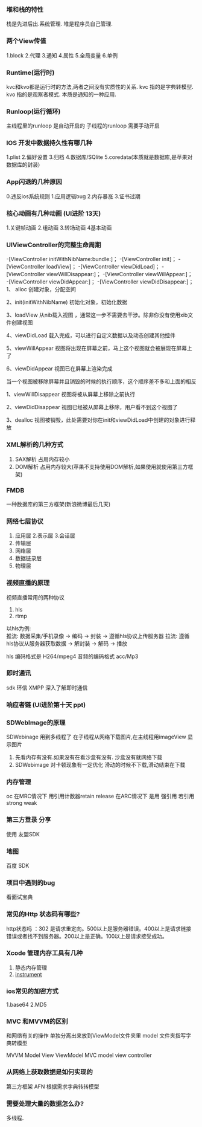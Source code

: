 ### 堆和栈的特性

栈是先进后出.系统管理.
堆是程序员自己管理.

### 两个View传值
1.block 2.代理 3.通知 4.属性 5.全局变量 6.单例

### Runtime(运行时)

kvc和kvo都是运行时的方法,两者之间没有实质性的关系.
kvc 指的是字典转模型.
kvo 指的是观察者模式. 本质是通知的一种应用.

### Runloop(运行循环)

主线程里的runloop 是自动开启的
子线程的runloop 需要手动开启




### IOS 开发中数据持久性有哪几种

1.plist    2.偏好设置    3.归档    4.数据库/SQlite
5.coredata(本质就是数据库,是苹果对数据库的封装)

### App闪退的几种原因

0.违反ios系统规则
1.应用逻辑bug
2.内存暴涨
3.证书过期

### 核心动画有几种动画 (UI进阶 13天)

1.关键帧动画    2.组动画    3.转场动画    4基本动画 

### UIViewController的完整生命周期
 
-[ViewController initWithNibName:bundle:]；
-[ViewController init]；
-[ViewController loadView]；
-[ViewController viewDidLoad]；
-[ViewController viewWillDisappear:]；
-[ViewController viewWillAppear:]；
-[ViewController viewDidAppear:]；
-[ViewController viewDidDisappear:]；
1、 alloc                                创建对象，分配空间

2、init(initWithNibName) 初始化对象，初始化数据

3、loadView                         从nib载入视图 ，通常这一步不需要去干涉。除非你没有使用xib文件创建视图

4、viewDidLoad                 载入完成，可以进行自定义数据以及动态创建其他控件

5、viewWillAppear             视图将出现在屏幕之前，马上这个视图就会被展现在屏幕上了

6、viewDidAppear             视图已在屏幕上渲染完成

当一个视图被移除屏幕并且销毁的时候的执行顺序，这个顺序差不多和上面的相反

1、viewWillDisappear           视图将被从屏幕上移除之前执行

2、viewDidDisappear           视图已经被从屏幕上移除，用户看不到这个视图了

3、dealloc                               视图被销毁，此处需要对你在init和viewDidLoad中创建的对象进行释放

### XML解析的几种方式
1. SAX解析 占用内存较小
2. DOM解析 占用内存较大(苹果不支持使用DOM解析,如果使用就使用第三方框架)

### FMDB

一种数据库的第三方框架(新浪微博最后几天)

### 网络七层协议

1. 应用层     2.表示层     3.会话层   
4. 传输层    
5. 网络层
6. 数据链录层
7. 物理层

### 视频直播的原理

视频直播常用的两种协议
1. hls
2. rtmp

以hls为例:  
   推流: 数据采集/手机录像 -> 编码 -> 封装 -> 遵循hls协议上传服务器
   拉流: 遵循hls协议从服务器获取数据 -> 解封装 -> 解码 -> 播放

hls 编码格式是 H264/mpeg4
音频的编码格式 acc/Mp3

### 即时通讯

sdk 环信
XMPP 深入了解即时通信

### 响应者链 (UI进阶第十天 ppt)

### SDWebImage的原理

SDWebinage 用到多线程了 在子线程从网络下载图片,在主线程用imageView 显示图片

1. 先看内存有没有.如果没有在看沙盒有没有. 沙盒没有就网络下载
2. SDWebimage 对卡顿现象有一定优化 滑动的时候不下载,滑动结束在下载

### 内存管理
oc 在MRC情况下 用引用计数器retain release
   在ARC情况下 是用 强引用 若引用 strong weak
### 第三方登录 分享 

使用 友盟SDK

### 地图 

百度 SDK

### 项目中遇到的bug

看面试宝典

### 常见的Http 状态码有哪些?

http状态吗 ：302 是请求重定向。500以上是服务器错误。400以上是请求链接错误或者找不到服务器。200以上是正确。100以上是请求接受成功。

### Xcode 管理内存工具有几种
1. 静态内存管理
2. [instrument ](http://www.07net01.com/2015/11/1000712.html)

### ios常见的加密方式

1.base64 2.MD5

### MVC 和MVVM的区别

和网络有关的操作 单独分离出来放到ViewModel文件夹里
model 文件夹指写字典转模型

MVVM 
 Model View ViewModel
MVC
model view controller

### 从网络上获取数据是如何实现的

第三方框架 AFN 根据需求字典转转模型

### 需要处理大量的数据怎么办?

多线程.

